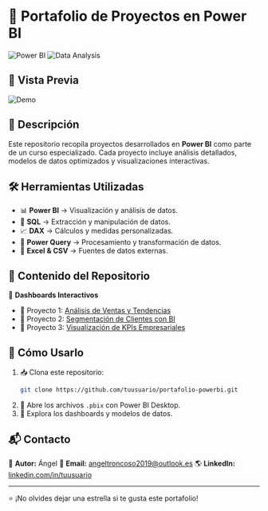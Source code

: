 # 🚀 Portafolio de Proyectos en Power BI

![Power BI](https://img.shields.io/badge/Power%20BI-Dashboards-yellow?style=for-the-badge&logo=powerbi)
![Data Analysis](https://img.shields.io/badge/Data%20Analysis-Insights-blue?style=for-the-badge&logo=databricks)

## 🎥 Vista Previa

![Demo](https://media.giphy.com/media/xT9IgzoKnwFNmISR8I/giphy.gif)

## 📖 Descripción
Este repositorio recopila proyectos desarrollados en **Power BI** como parte de un curso especializado. Cada proyecto incluye análisis detallados, modelos de datos optimizados y visualizaciones interactivas.

## 🛠 Herramientas Utilizadas
- 📊 **Power BI** → Visualización y análisis de datos.
- 🏢 **SQL** → Extracción y manipulación de datos.
- 📈 **DAX** → Cálculos y medidas personalizadas.
- 🔄 **Power Query** → Procesamiento y transformación de datos.
- 📌 **Excel & CSV** → Fuentes de datos externas.

## 📁 Contenido del Repositorio

🔹 **Dashboards Interactivos**
- 📌 Proyecto 1: [Análisis de Ventas y Tendencias](./proyectos/proyecto1.md)
- 📌 Proyecto 2: [Segmentación de Clientes con BI](./proyectos/proyecto2.md)
- 📌 Proyecto 3: [Visualización de KPIs Empresariales](./proyectos/proyecto3.md)

## 🚀 Cómo Usarlo
1. 📥 Clona este repositorio:
   ```bash
   git clone https://github.com/tuusuario/portafolio-powerbi.git
   ```
2. 📂 Abre los archivos `.pbix` con Power BI Desktop.
3. 🔎 Explora los dashboards y modelos de datos.

## 📬 Contacto
📌 **Autor:** Ángel
📩 **Email:** [angeltroncoso2019@outlook.es](mailto:angeltroncoso2019@outlook.es)
🌎 **LinkedIn:** [linkedin.com/in/tuusuario](https://linkedin.com/in/tuusuario)

---
⭐ ¡No olvides dejar una estrella si te gusta este portafolio!





